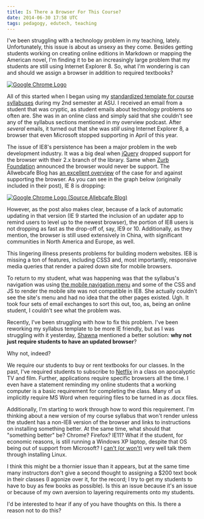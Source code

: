 ```yaml
---
title: Is There a Browser For This Course?
date: 2014-06-30 17:58 UTC
tags: pedagogy, edutech, teaching
---
```


I've been struggling with a technology problem in my teaching, lately. Unfortunately, this issue is about as unsexy as they come. Besides getting students working on creating online editions in Markdown or mapping the American novel, I'm finding it to be an increasingly large problem that my students are still using Internet Explorer 8. So, what I'm wondering is can and should we assign a browser in addition to required textbooks?

<a href="/images/blog/chrome.jpg"><img src="/images/blog/chrome.jpg" alt="Google Chrome Logo" /></a>

All of this started when I began using my [standardized template for course syllabuses](http://andrew.pilsch.com/courses/) during my 2nd semester at ASU. I received an email from a student that was cryptic, as student emails about technology problems so often are. She was in an online class and simply said that she couldn't see any of the syllabus sections mentioned in my overview podcast. After *several* emails, it turned out that she was *still* using Internet Explorer 8, a browser that even Microsoft stopped supporting in April of this year.

The issue of IE8's persistence has been a major problem in the web development industry. It was a big deal when [jQuery](http://www.jquery.com) dropped support for the browser with their 2.x branch of the library. Same when [Zurb Foundation](http://foundation.zurb.com/) announced the browser would never be support. The Allwebcafe Blog has [an excellent overview](http://www.allwebcafe.com/blog/time-to-drop-support-for-ie8/) of the case for and against supporting the browser. As you can see in the graph below (originally included in their post), IE 8 is dropping:

<a href="/images/blog/ie-versions-graph.jpg"><img src="/images/blog/ie-versions-graph.jpg" class="splash" alt="Google Chrome Logo (Source Allebcafe Blog)" /></a>

However, as the post also makes clear, because of a lack of automatic updating in that version (IE 9 started the inclusion of an updater app to remind users to level up to the newest browser), the portion of IE8 users is not dropping as fast as the drop-off of, say, IE9 or 10. Additionally, as they mention, the browser is still used extensively in China, with significant communities in North America and Europe, as well.

This lingering illness presents problems for building modern websites. IE8 is missing a ton of features, including CSS3 and, most importantly, responsive media queries that render a paired down site for mobile browsers.

To return to my student, what was happening was that the syllabus's navigation was using [the mobile navigation menu](http://tinynav.viljamis.com/) and some of the CSS and JS to render the mobile site was not compatible in IE8. She actually couldn't see the site's menu and had no idea that the other pages existed. Ugh. It took four sets of email exchanges to sort this out, too, as, being an online student, I couldn't see what the problem was.

Recently, I've been struggling with how to fix this problem. I've been reworking my syllabus template to be more IE friendly, but as I was struggling with it yesterday, [Shawna](http://www.shawnaross.com) mentioned a better solution: **why not just require students to have an updated browser**?

Why not, indeed?

We require our students to buy or rent textbooks for our classes. In the past, I've required students to subscribe to [Netflix](http://www.netflix.com) in a class on apocalyptic TV and film. Further, applications require specific browsers all the time. I even have a statement reminding my online students that a working computer is a basic requirement for completing the class. Many of us implicitly require MS Word when requiring files to be turned in as .docx files.

Additionally, I'm starting to work through how to word this requirement. I'm thinking about a new version of my course syllabus that won't render unless the student has a non-IE8 version of the browser and links to instructions on installing something better. At the same time, what should that "something better" be? Chrome? Firefox? IE11? What if the student, for economic reasons, is still running a Windows XP laptop, despite that OS being out of support from Microsoft? I [can't (or won't)](http://cdn.memegenerator.net/instances/400x/32557890.jpg) very well talk them through installing Linux.

I think this might be a thornier issue than it appears, but at the same time many instructors don't give a second thought to assigning a $200 text book in their classes (I agonize over it, for the record; I try to get my students to have to buy as few books as possible). Is this an issue because it's an issue or because of my own aversion to layering requirements onto my students.

I'd be interested to hear if any of you have thoughts on this. Is there a reason not to do this?

